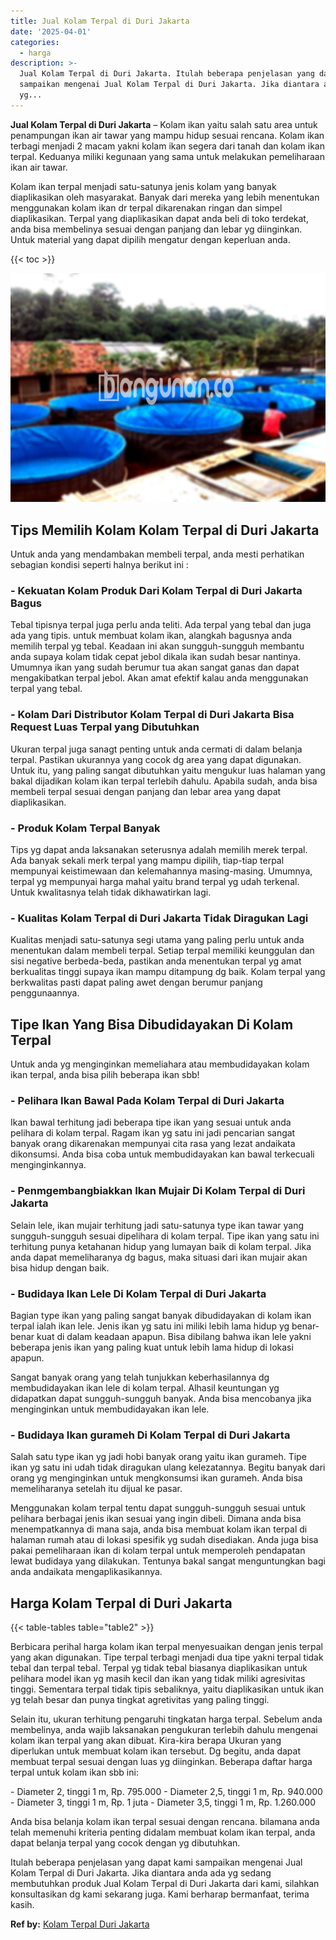 ```yaml
---
title: Jual Kolam Terpal di Duri Jakarta
date: '2025-04-01'
categories:
  - harga
description: >-
  Jual Kolam Terpal di Duri Jakarta. Itulah beberapa penjelasan yang dapat kami
  sampaikan mengenai Jual Kolam Terpal di Duri Jakarta. Jika diantara anda ada
  yg...
---
```


**Jual Kolam Terpal di Duri Jakarta** – Kolam ikan yaitu salah satu area untuk penampungan ikan air tawar yang mampu hidup sesuai rencana. Kolam ikan terbagi menjadi 2 macam yakni kolam ikan segera dari tanah dan kolam ikan terpal. Keduanya miliki kegunaan yang sama untuk melakukan pemeliharaan ikan air tawar.

Kolam ikan terpal menjadi satu-satunya jenis kolam yang banyak diaplikasikan oleh masyarakat. Banyak dari mereka yang lebih menentukan menggunakan kolam ikan dr terpal dikarenakan ringan dan simpel diaplikasikan. Terpal yang diaplikasikan dapat anda beli di toko terdekat, anda bisa membelinya sesuai dengan panjang dan lebar yg diinginkan. Untuk material yang dapat dipilih mengatur dengan keperluan anda.

{{< toc >}}

![Jual Kolam Terpal di Duri Jakarta](/images/jual-kolam-terpal-37.png)

## Tips Memilih Kolam Kolam Terpal di Duri Jakarta

Untuk anda yang mendambakan membeli terpal, anda mesti perhatikan sebagian kondisi seperti halnya berikut ini :

### \- Kekuatan Kolam Produk Dari Kolam Terpal di Duri Jakarta Bagus

Tebal tipisnya terpal juga perlu anda teliti. Ada terpal yang tebal dan juga ada yang tipis. untuk membuat kolam ikan, alangkah bagusnya anda memilih terpal yg tebal. Keadaan ini akan sungguh-sungguh membantu anda supaya kolam tidak cepat jebol dikala ikan sudah besar nantinya. Umumnya ikan yang sudah berumur tua akan sangat ganas dan dapat mengakibatkan terpal jebol. Akan amat efektif kalau anda menggunakan terpal yang tebal.

### \- Kolam Dari Distributor Kolam Terpal di Duri Jakarta Bisa Request Luas Terpal yang Dibutuhkan

Ukuran terpal juga sanagt penting untuk anda cermati di dalam belanja terpal. Pastikan ukurannya yang cocok dg area yang dapat digunakan. Untuk itu, yang paling sangat dibutuhkan yaitu mengukur luas halaman yang bakal dijadikan kolam ikan terpal terlebih dahulu. Apabila sudah, anda bisa membeli terpal sesuai dengan panjang dan lebar area yang dapat diaplikasikan.

### \- Produk Kolam Terpal Banyak

Tips yg dapat anda laksanakan seterusnya adalah memilih merek terpal. Ada banyak sekali merk terpal yang mampu dipilih, tiap-tiap terpal mempunyai keistimewaan dan kelemahannya masing-masing. Umumnya, terpal yg mempunyai harga mahal yaitu brand terpal yg udah terkenal. Untuk kwalitasnya telah tidak dikhawatirkan lagi.

### \- Kualitas Kolam Terpal di Duri Jakarta Tidak Diragukan Lagi

Kualitas menjadi satu-satunya segi utama yang paling perlu untuk anda menentukan dalam membeli terpal. Setiap terpal memiliki keunggulan dan sisi negative berbeda-beda, pastikan anda menentukan terpal yg amat berkualitas tinggi supaya ikan mampu ditampung dg baik. Kolam terpal yang berkwalitas pasti dapat paling awet dengan berumur panjang penggunaannya.

## Tipe Ikan Yang Bisa Dibudidayakan Di Kolam Terpal

Untuk anda yg menginginkan memeliahara atau membudidayakan kolam ikan terpal, anda bisa pilih beberapa ikan sbb!

### \- Pelihara Ikan Bawal Pada Kolam Terpal di Duri Jakarta

Ikan bawal terhitung jadi beberapa tipe ikan yang sesuai untuk anda pelihara di kolam terpal. Ragam ikan yg satu ini jadi pencarian sangat banyak orang dikarenakan mempunyai cita rasa yang lezat andaikata dikonsumsi. Anda bisa coba untuk membudidayakan kan bawal terkecuali menginginkannya.

### \- Penmgembangbiakkan Ikan Mujair Di Kolam Terpal di Duri Jakarta

Selain lele, ikan mujair terhitung jadi satu-satunya type ikan tawar yang sungguh-sungguh sesuai dipelihara di kolam terpal. Tipe ikan yang satu ini terhitung punya ketahanan hidup yang lumayan baik di kolam terpal. Jika anda dapat memeliharanya dg bagus, maka situasi dari ikan mujair akan bisa hidup dengan baik.

### \- Budidaya Ikan Lele Di Kolam Terpal di Duri Jakarta

Bagian type ikan yang paling sangat banyak dibudidayakan di kolam ikan terpal ialah ikan lele. Jenis ikan yg satu ini miliki lebih lama hidup yg benar-benar kuat di dalam keadaan apapun. Bisa dibilang bahwa ikan lele yakni beberapa jenis ikan yang paling kuat untuk lebih lama hidup di lokasi apapun.

Sangat banyak orang yang telah tunjukkan keberhasilannya dg membudidayakan ikan lele di kolam terpal. Alhasil keuntungan yg didapatkan dapat sungguh-sungguh banyak. Anda bisa mencobanya jika menginginkan untuk membudidayakan ikan lele.

### \- Budidaya Ikan gurameh Di Kolam Terpal di Duri Jakarta

Salah satu type ikan yg jadi hobi banyak orang yaitu ikan gurameh. Tipe ikan yg satu ini udah tidak diragukan ulang kelezatannya. Begitu banyak dari orang yg menginginkan untuk mengkonsumsi ikan gurameh. Anda bisa memeliharanya setelah itu dijual ke pasar.

Menggunakan kolam terpal tentu dapat sungguh-sungguh sesuai untuk pelihara berbagai jenis ikan sesuai yang ingin dibeli. Dimana anda bisa menempatkannya di mana saja, anda bisa membuat kolam ikan terpal di halaman rumah atau di lokasi spesifik yg sudah disediakan. Anda juga bisa pakai pemeliharaan ikan di kolam terpal untuk memperoleh pendapatan lewat budidaya yang dilakukan. Tentunya bakal sangat menguntungkan bagi anda andaikata mengaplikasikannya.

## Harga Kolam Terpal di Duri Jakarta

{{< table-tables table="table2" >}}

Berbicara perihal harga kolam ikan terpal menyesuaikan dengan jenis terpal yang akan digunakan. Tipe terpal terbagi menjadi dua tipe yakni terpal tidak tebal dan terpal tebal. Terpal yg tidak tebal biasanya diaplikasikan untuk pelihara model ikan yg masih kecil dan ikan yang tidak miliki agresivitas tinggi. Sementara terpal tidak tipis sebaliknya, yaitu diaplikasikan untuk ikan yg telah besar dan punya tingkat agretivitas yang paling tinggi.

Selain itu, ukuran terhitung pengaruhi tingkatan harga terpal. Sebelum anda membelinya, anda wajib laksanakan pengukuran terlebih dahulu mengenai kolam ikan terpal yang akan dibuat. Kira-kira berapa Ukuran yang diperlukan untuk membuat kolam ikan tersebut. Dg begitu, anda dapat membuat terpal sesuai dengan luas yg diinginkan. Beberapa daftar harga terpal untuk kolam ikan sbb ini:

\- Diameter 2, tinggi 1 m, Rp. 795.000 - Diameter 2,5, tinggi 1 m, Rp. 940.000 - Diameter 3, tinggi 1 m, Rp. 1 juta - Diameter 3,5, tinggi 1 m, Rp. 1.260.000

Anda bisa belanja kolam ikan terpal sesuai dengan rencana. bilamana anda telah memenuhi kriteria penting didalam membuat kolam ikan terpal, anda dapat belanja terpal yang cocok dengan yg dibutuhkan.

Itulah beberapa penjelasan yang dapat kami sampaikan mengenai Jual Kolam Terpal di Duri Jakarta. Jika diantara anda ada yg sedang membutuhkan produk Jual Kolam Terpal di Duri Jakarta dari kami, silahkan konsultasikan dg kami sekarang juga. Kami berharap bermanfaat, terima kasih.

**Ref by:** [Kolam Terpal Duri Jakarta](https://id.wikipedia.org/wiki/Kolam)
